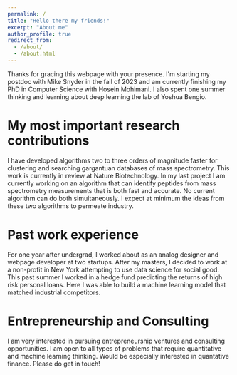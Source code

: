 ```yaml
---
permalink: /
title: "Hello there my friends!"
excerpt: "About me"
author_profile: true
redirect_from: 
  - /about/
  - /about.html
---
```


Thanks for gracing this webpage with your presence. I'm starting my postdoc with Mike Snyder in the fall of 2023 and am currently finishing my PhD in Computer Science with Hosein Mohimani. I also spent one summer thinking and learning about deep learning the lab of Yoshua Bengio.

My most important research contributions
======
I have developed algorithms two to three orders of magnitude faster for clustering and searching gargantuan databases of mass spectrometry. This work is currently in review at Nature Biotechnology. In my last project I am currently working on an algorithm that can identify peptides from mass spectrometry measurements that is both fast and accurate. No current algorithm can do both simultaneously. I expect at minimum the ideas from these two algorithms to permeate industry.

Past work experience
======
For one year after undergrad, I worked about as an analog designer and webpage developer at two startups. After my masters, I decided to work at a non-profit in New York attempting to use data science for social good. This past summer I worked in a hedge fund predicting the returns of high risk personal loans. Here I was able to build a machine learning model that matched industrial competitors.

Entrepreneurship and Consulting
======
I am very interested in pursuing entrepreneurship ventures and consulting opportunities. I am open to all types of problems that require quantitative and machine learning thinking. Would be especially interested in quantative finance. Please do get in touch! 



